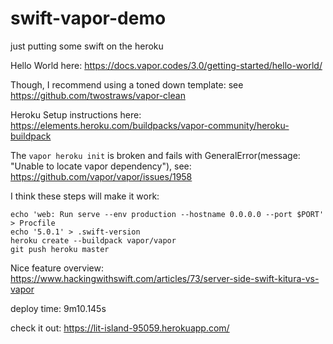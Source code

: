# swift-vapor-demo
just putting some swift on the heroku

Hello World here: https://docs.vapor.codes/3.0/getting-started/hello-world/

Though, I recommend using a toned down template: see https://github.com/twostraws/vapor-clean

Heroku Setup instructions here: https://elements.heroku.com/buildpacks/vapor-community/heroku-buildpack

The `vapor heroku init` is broken and fails with GeneralError(message: "Unable to locate vapor dependency"), see: https://github.com/vapor/vapor/issues/1958

I think these steps will make it work:

```
echo 'web: Run serve --env production --hostname 0.0.0.0 --port $PORT' > Procfile
echo '5.0.1' > .swift-version
heroku create --buildpack vapor/vapor
git push heroku master
```

Nice feature overview: https://www.hackingwithswift.com/articles/73/server-side-swift-kitura-vs-vapor

deploy time: 9m10.145s

check it out: https://lit-island-95059.herokuapp.com/
